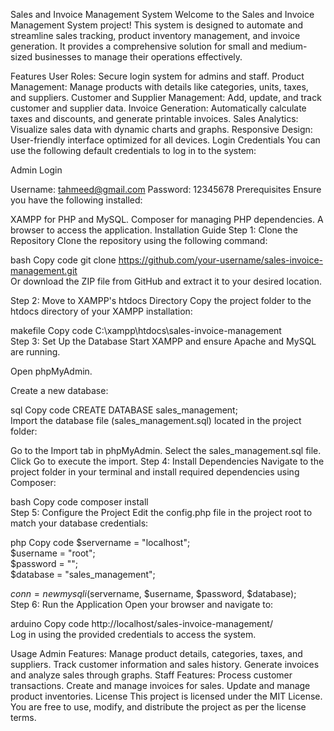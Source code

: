 Sales and Invoice Management System
Welcome to the Sales and Invoice Management System project! This system is designed to automate and streamline sales tracking, product inventory management, and invoice generation. It provides a comprehensive solution for small and medium-sized businesses to manage their operations effectively.

Features
User Roles: Secure login system for admins and staff.
Product Management: Manage products with details like categories, units, taxes, and suppliers.
Customer and Supplier Management: Add, update, and track customer and supplier data.
Invoice Generation: Automatically calculate taxes and discounts, and generate printable invoices.
Sales Analytics: Visualize sales data with dynamic charts and graphs.
Responsive Design: User-friendly interface optimized for all devices.
Login Credentials
You can use the following default credentials to log in to the system:

Admin Login

Username: tahmeed@gmail.com
Password: 12345678
Prerequisites
Ensure you have the following installed:

XAMPP for PHP and MySQL.
Composer for managing PHP dependencies.
A browser to access the application.
Installation Guide
Step 1: Clone the Repository
Clone the repository using the following command:

bash
Copy code
git clone https://github.com/your-username/sales-invoice-management.git  
Or download the ZIP file from GitHub and extract it to your desired location.

Step 2: Move to XAMPP's htdocs Directory
Copy the project folder to the htdocs directory of your XAMPP installation:

makefile
Copy code
C:\xampp\htdocs\sales-invoice-management  
Step 3: Set Up the Database
Start XAMPP and ensure Apache and MySQL are running.

Open phpMyAdmin.

Create a new database:

sql
Copy code
CREATE DATABASE sales_management;  
Import the database file (sales_management.sql) located in the project folder:

Go to the Import tab in phpMyAdmin.
Select the sales_management.sql file.
Click Go to execute the import.
Step 4: Install Dependencies
Navigate to the project folder in your terminal and install required dependencies using Composer:

bash
Copy code
composer install  
Step 5: Configure the Project
Edit the config.php file in the project root to match your database credentials:

php
Copy code
$servername = "localhost";  
$username = "root";  
$password = "";  
$database = "sales_management";  

$conn = new mysqli($servername, $username, $password, $database);  
Step 6: Run the Application
Open your browser and navigate to:

arduino
Copy code
http://localhost/sales-invoice-management/  
Log in using the provided credentials to access the system.

Usage
Admin Features:
Manage product details, categories, taxes, and suppliers.
Track customer information and sales history.
Generate invoices and analyze sales through graphs.
Staff Features:
Process customer transactions.
Create and manage invoices for sales.
Update and manage product inventories.
License
This project is licensed under the MIT License. You are free to use, modify, and distribute the project as per the license terms.
